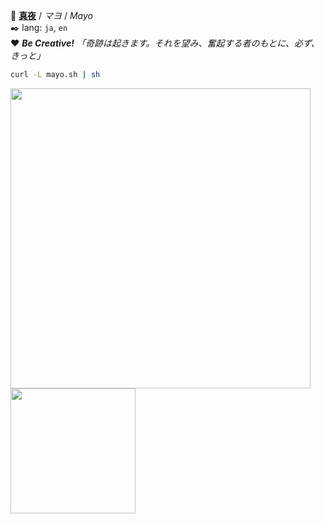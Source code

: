 📛 [**真夜**](//mayo.rocks) / *マヨ* / *Mayo*   
✒️ lang: `ja`, `en`   
❤️ ***Be Creative!*** 
_「奇跡は起きます。それを望み、奮起する者のもとに、必ず、きっと」_  
```bash
curl -L mayo.sh | sh
```

<img src="https://github-readme-stats.vercel.app/api?username=mayocream&count_private=true&show_icons=true&theme=transparent&cache_seconds=1800" width="480" /><span>    </span><img src="https://github-readme-stats.vercel.app/api/top-langs/?username=mayocream&layout=compact&hide=html,css,scss&langs_count=10" height="200">
